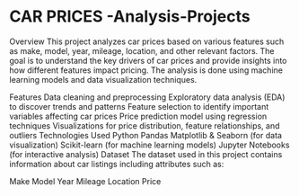 # CAR PRICES -Analysis-Projects
Overview
This project analyzes car prices based on various features such as make, model, year, mileage, location, and other relevant factors. The goal is to understand the key drivers of car prices and provide insights into how different features impact pricing. The analysis is done using machine learning models and data visualization techniques.

Features
Data cleaning and preprocessing
Exploratory data analysis (EDA) to discover trends and patterns
Feature selection to identify important variables affecting car prices
Price prediction model using regression techniques
Visualizations for price distribution, feature relationships, and outliers
Technologies Used
Python
Pandas
Matplotlib & Seaborn (for data visualization)
Scikit-learn (for machine learning models)
Jupyter Notebooks (for interactive analysis)
Dataset
The dataset used in this project contains information about car listings including attributes such as:

Make
Model
Year
Mileage
Location
Price
